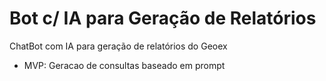 # Bot c/ IA para Geração de Relatórios

ChatBot com IA para geração de relatórios do Geoex

- MVP: Geracao de consultas baseado em prompt
